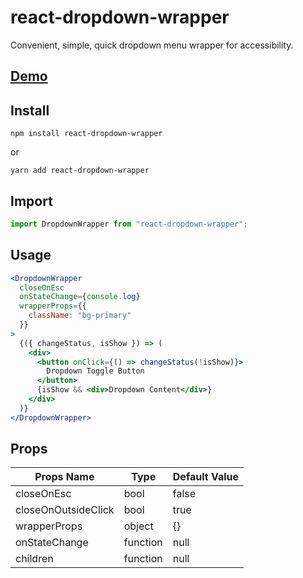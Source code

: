 # react-dropdown-wrapper
Convenient, simple, quick dropdown menu wrapper for accessibility.

## [Demo](https://codesandbox.io/embed/react-dropdown-wrapper-demo-x70su)

## Install
```
npm install react-dropdown-wrapper
```
or
```
yarn add react-dropdown-wrapper
```

## Import

```js
import DropdownWrapper from "react-dropdown-wrapper";
```

## Usage 

```jsx
<DropdownWrapper
  closeOnEsc
  onStateChange={console.log}
  wrapperProps={{
    className: "bg-primary"
  }}
>
  {({ changeStatus, isShow }) => (
    <div>
      <button onClick={() => changeStatus(!isShow)}>
        Dropdown Toggle Button
      </button>
      {isShow && <div>Dropdown Content</div>}
    </div>
  )}
</DropdownWrapper>
```

## Props

|Props Name|Type|Default Value|
|--|--|--|
|closeOnEsc|bool|false|
|closeOnOutsideClick|bool|true|
|wrapperProps|object|{}|
|onStateChange|function|null|
|children|function|null|
